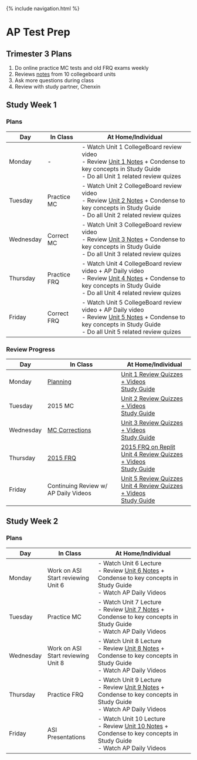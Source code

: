 {% include navigation.html %}

# AP Test Prep

## Trimester 3 Plans
1. Do online practice MC tests and old FRQ exams weekly
2. Reviews [notes](https://docs.google.com/document/d/12T14sIPEiXjy65rX8DtlSmxvLnbbF8H3cUwP3p6MZOk/edit?usp=sharing) from 10 collegeboard units
3. Ask more questions during class
4. Review with study partner, Chenxin

## Study Week 1
### Plans

| Day | In Class | At Home/Individual |
| --- | ---      | ---                |
| Monday | - | - Watch Unit 1 CollegeBoard review video<br>- Review [Unit 1 Notes](https://docs.google.com/document/u/1/d/1OYJc5A53be2sLkCj0RSXBImkKkW99okivMBGeWSDk1s/edit) + Condense to key concepts in Study Guide<br>- Do all Unit 1 related review quizes |
| Tuesday | Practice MC | - Watch Unit 2 CollegeBoard review video<br>- Review [Unit 2 Notes](https://docs.google.com/document/u/1/d/1Z7ZC2eQ02dlZjETf215iGPjK4fWsHHacC15Qc-GDHGw/edit) + Condense to key concepts in Study Guide<br>- Do all Unit 2 related review quizes |
| Wednesday | Correct MC | - Watch Unit 3 CollegeBoard review video<br>- Review [Unit 3 Notes](https://docs.google.com/document/u/1/d/1ZNDZvucqu6cIj-rZo1GJwSH_VwAaeIdEBF9du9tJNeI/edit) + Condense to key concepts in Study Guide<br>- Do all Unit 3 related review quizes |
| Thursday | Practice FRQ | - Watch Unit 4 CollegeBoard review video + AP Daily video<br>- Review [Unit 4 Notes](https://docs.google.com/document/u/1/d/1W86g0bk3poXqshe1gM5snJrwr-bu23_7WzizjFT6P58/edit) + Condense to key concepts in Study Guide<br>- Do all Unit 4 related review quizes |
| Friday | Correct FRQ | - Watch Unit 5 CollegeBoard review video + AP Daily video<br>- Review [Unit 5 Notes](https://docs.google.com/document/u/1/d/1p9yVZaly-h2uP4HZWTEo45JeDVDSxdcriUtkxUZIbB0/edit) + Condense to key concepts in Study Guide<br>- Do all Unit 5 related review quizes |

### Review Progress

| Day | In Class | At Home/Individual |
| --- | ---      | ---                |
| Monday | [Planning](https://dsblack0.github.io/sam-tri3/testPrep#plans) | [Unit 1 Review Quizzes + Videos](https://dsblack0.github.io/sam-tri3/reviewQuizzes#unit-1)<br>[Study Guide](https://docs.google.com/document/d/198NGOV3adFjvWAadAoPHyDCuMUa-5k9pFFtBDyiVbJs/edit?usp=sharing) |
| Tuesday | 2015 MC | [Unit 2 Review Quizzes + Videos](https://dsblack0.github.io/sam-tri3/reviewQuizzes#unit-2)<br>[Study Guide](https://docs.google.com/document/d/198NGOV3adFjvWAadAoPHyDCuMUa-5k9pFFtBDyiVbJs/edit?usp=sharing) |
| Wednesday | [MC Corrections](https://dsblack0.github.io/sam-tri3/2015mc) | [Unit 3 Review Quizzes + Videos](https://dsblack0.github.io/sam-tri3/reviewQuizzes#unit-3)<br>[Study Guide](https://docs.google.com/document/d/198NGOV3adFjvWAadAoPHyDCuMUa-5k9pFFtBDyiVbJs/edit?usp=sharing) |
| Thursday | [2015 FRQ](https://dsblack0.github.io/sam-tri3/2015frq) | [2015 FRQ on Replit](https://dsblack0.github.io/sam-tri3/code)<br>[Unit 4 Review Quizzes + Videos](https://dsblack0.github.io/sam-tri3/reviewQuizzes#unit-4)<br>[Study Guide](https://docs.google.com/document/d/198NGOV3adFjvWAadAoPHyDCuMUa-5k9pFFtBDyiVbJs/edit?usp=sharing) |
| Friday | Continuing Review w/ AP Daily Videos | [Unit 5 Review Quizzes](https://dsblack0.github.io/sam-tri3/code)<br>[Unit 4 Review Quizzes + Videos](https://dsblack0.github.io/sam-tri3/reviewQuizzes#unit-5)<br>[Study Guide](https://docs.google.com/document/d/198NGOV3adFjvWAadAoPHyDCuMUa-5k9pFFtBDyiVbJs/edit?usp=sharing) |

## Study Week 2
### Plans

| Day | In Class | At Home/Individual |
| --- | ---      | ---                |
| Monday | Work on ASI<br>Start reviewing Unit 6 | - Watch Unit 6 Lecture<br>- Review [Unit 6 Notes](https://docs.google.com/document/u/1/d/1SzmT_OWBZ-DKrdi6pSNcXcblObJIIVP_gQxNncC0azE/edit) + Condense to key concepts in Study Guide<br>- Watch AP Daily Videos |
| Tuesday | Practice MC | - Watch Unit 7 Lecture<br>- Review [Unit 7 Notes](https://docs.google.com/document/u/1/d/1VYlZf0ovKDMiygszVDESmJkCnPGF16Y9h0jVOeHrFmE/edit) + Condense to key concepts in Study Guide<br>- Watch AP Daily Videos |
| Wednesday | Work on ASI<br>Start reviewing Unit 8 | - Watch Unit 8 Lecture<br>- Review [Unit 8 Notes](https://docs.google.com/document/u/1/d/1-_D5glkKUbraSpn6xPaHTWJEsxrGIbYkY9OjfNsRWmQ/edit) + Condense to key concepts in Study Guide<br>- Watch AP Daily Videos |
| Thursday | Practice FRQ | - Watch Unit 9 Lecture<br>- Review [Unit 9 Notes](https://docs.google.com/document/u/1/d/161WC34JAIESTQ5gcLhwGYUsNwUFGxj84jnkRdqqgLrU/edit) + Condense to key concepts in Study Guide<br>- Watch AP Daily Videos |
| Friday | ASI Presentations | - Watch Unit 10 Lecture<br>- Review [Unit 10 Notes](https://docs.google.com/document/d/1VFSfb0ckUAavhEo9I8F14-azm6sSXe9GvPjkNe2TIXg/edit?usp=sharing) + Condense to key concepts in Study Guide<br>- Watch AP Daily Videos |
